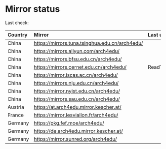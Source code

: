 <script src="./time.js"></script>
# Mirror status
Last check: <script type="text/javascript">localize(1747365352.8092303);</script>

|Country|Mirror|Last update|
|:------|:-----|:----------|
|China|https://mirrors.tuna.tsinghua.edu.cn/arch4edu/|<script type="text/javascript">localize(1747334695);</script>|
|China|https://mirrors.aliyun.com/arch4edu/|<script type="text/javascript">localize(1747334695);</script>|
|China|https://mirrors.bfsu.edu.cn/arch4edu/|<script type="text/javascript">localize(1747334695);</script>|
|China|https://mirrors.cernet.edu.cn/arch4edu/|ReadTimeout|
|China|https://mirror.iscas.ac.cn/arch4edu/|<script type="text/javascript">localize(1747334695);</script>|
|China|https://mirrors.nju.edu.cn/arch4edu/|<script type="text/javascript">localize(1747291562);</script>|
|China|https://mirror.nyist.edu.cn/arch4edu/|<script type="text/javascript">localize(1747291562);</script>|
|China|https://mirrors.sau.edu.cn/arch4edu/|<script type="text/javascript">localize(1731653531);</script>|
|Austria|https://at.arch4edu.mirror.kescher.at/|<script type="text/javascript">localize(1747334695);</script>|
|France|https://mirror.lesviallon.fr/arch4edu/|<script type="text/javascript">localize(1747334695);</script>|
|Germany|https://pkg.fef.moe/arch4edu/|<script type="text/javascript">localize(1747334695);</script>|
|Germany|https://de.arch4edu.mirror.kescher.at/|<script type="text/javascript">localize(1747334695);</script>|
|Germany|https://mirror.sunred.org/arch4edu/|<script type="text/javascript">localize(1747334695);</script>|

<script src="./tablefilter/tablefilter.js"></script>
<script src="./table.js"></script>